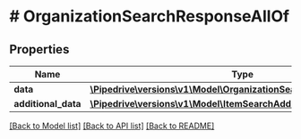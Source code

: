 # # OrganizationSearchResponseAllOf

## Properties

Name | Type | Description | Notes
------------ | ------------- | ------------- | -------------
**data** | [**\Pipedrive\versions\v1\Model\OrganizationSearchResponseAllOfData**](OrganizationSearchResponseAllOfData.md) |  |
**additional_data** | [**\Pipedrive\versions\v1\Model\ItemSearchAdditionalData**](ItemSearchAdditionalData.md) |  |

[[Back to Model list]](../../README.md#models) [[Back to API list]](../../README.md#endpoints) [[Back to README]](../../README.md)

